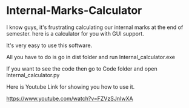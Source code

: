 # Internal-Marks-Calculator
I know guys, it's frustrating calculating our internal marks at the end of semester. here is a calculator for you with GUI support.

It's very easy to use this software.

All you have to do is go in dist folder and run Internal_calculator.exe

If you want to see the code then go to Code folder and open Internal_calculator.py

Here is Youtube Link for showing you how to use it.
  
  https://www.youtube.com/watch?v=FZVzSJnIwXA



